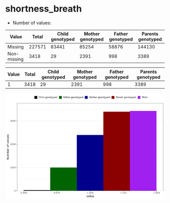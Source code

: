 # shortness_breath
- Number of values:

| Value | Total | Child genotyped | Mother genotyped | Father genotyped | Parents genotyped |
| ----- | ----- | --------------- | ---------------- | ---------------- |---------------- |
| Missing | 227571 | 83441 | 85254 | 58876 | 144130 |
| Non-missing | 3418 | 29 | 2391 | 998 | 3389 |

| Value | Total | Child genotyped | Mother genotyped | Father genotyped | Parents genotyped |
| ----- | ----- | --------------- | ---------------- | ---------------- |---------------- |
| 1 | 3418 | 29 | 2391 | 998 | 3389 |



![](shortness_breath_n.png)




